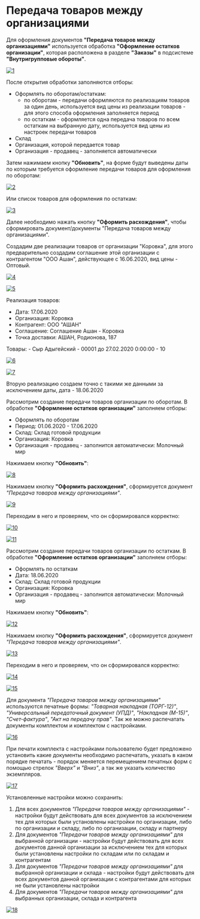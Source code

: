 # Передача товаров между организациями

Для оформления документов **"Передача товаров между организациями"** используется обработка **"Оформление остатков организации"**, которая расположена в разделе **"Заказы"** в подсистеме **"Внутригрупповые обороты"**.

[![1][1]][1]

После открытия обработки заполняются отборы:

- Оформлять по оборотам/остаткам:
    - по оборотам - передачи оформляются по реализациям товаров за один день, используется вид цены из реализации товаров - для этого способа оформления заполняется период
    - по остаткам - оформляется одна передача товаров по всем остаткам на выбранную дату, используется вид цены из настроек передачи товаров
- Склад
- Организация, которой передается товар
- Организация - продавец - заполняется автоматически

Затем нажимаем кнопку **"Обновить"**, на форме будут выведены даты по которым требуется оформление передачи товаров для оформления по оборотам:

[![2][2]][2]

Или список товаров для оформления по остаткам:

[![3][3]][3]

Далее необходимо нажать кнопку **"Оформить расхождения"**, чтобы сформировать документ/документы "Передача товаров между организациями".

Создадим две реализации товаров от организации "Коровка", для этого предварительно создадим соглашение этой организации с контрагентом "ООО Ашан", действующее с 16.06.2020, вид цены - Оптовый.

[![4][4]][4]

[![5][5]][5]

Реализация товаров:

- Дата: 17.06.2020
- Организация: Коровка
- Контрагент: ООО "АШАН"
- Соглашение: Соглашение Ашан - Коровка
- Точка доставки: АШАН, Родионова, 187

Товары: - Сыр Адыгейский - 00001 до 27.02.2020 0:00:00 - 10

[![6][6]][6]

[![7][7]][7]

Вторую реализацию создаем точно с такими же данными за исключением даты, дата - 18.06.2020

Рассмотрим создание передачи товаров организации по оборотам. В обработке **"Оформление остатков организации"** заполняем отборы:

- Оформлять по оборотам
- Период: 01.06.2020 - 17.06.2020
- Склад: Склад готовой продукции
- Организация: Коровка
- Организация - продавец - заполнится автоматически: Молочный мир

Нажимаем кнопку **"Обновить"**:

[![8][8]][8]

Нажимаем кнопку **"Оформить расхождения"**, сформируется документ *"Передача товаров между организациями"*.

[![9][9]][9]

Переходим в него и проверяем, что он сформировался корректно:

[![10][10]][10]

[![11][11]][11]

Рассмотрим создание передачи товаров организации по остаткам. В обработке **"Оформление остатков организации"** заполняем отборы:

- Оформлять по остаткам
- Дата: 18.06.2020
- Склад: Склад готовой продукции
- Организация: Коровка
- Организация - продавец - заполнится автоматически: Молочный мир

Нажимаем кнопку **"Обновить"**:

[![12][12]][12]

Нажимаем кнопку **"Оформить расхождения"**, сформируется документ *"Передача товаров между организациями"*.

[![13][13]][13]

Переходим в него и проверяем, что он сформировался корректно:

[![14][14]][14]

[![15][15]][15]

Для документа *"Передача товаров между организациями"* используются печатные формы: *"Товарная накладная (ТОРГ-12)"*, *"Универсальный передаточный документ (УПД)"*, *"Накладная (М-15)"*,  *"Счет-фактура"*, *"Акт на передачу прав"*. Так же можно распечатать документы комплектом и комплектом с настройками.

[![16][16]][16]

При печати комплекта с настройками пользователю будет предложено установить какие документы необходимо распечатать, указать в каком порядке печатать - порядок меняется перемещением печатных форм с помощью стрелок *"Вверх"* и *"Вниз"*, а так же указать количество экземпляров.

[![17][17]][17]

Установленные настройки можно сохранить:

1.  Для всех документов *"Передачи товаров между организациями"* - настройки будут действовать для всех документов за исключением тех для которых были установлены настройки по организации, либо по организации и складу, либо по организации, складу и партнеру
2. Для документов *"Передачи товаров между организациями"* для выбранной организации - настройки будут действовать для всех документов данной организации за исключением тех для которых были установлены настройки по складам или по складам и контрагентам
3.  Для документов *"Передачи товаров между организациями"* для выбранной организации и склада - настройки будут действовать для всех документов данной организации с контрагентами для которых не были установлены настройки
4.  Для документов *"Передачи товаров между организациями"* для выбранных организации, склада и контрагента

[![18][18]][18]

[1]: TransferOfProductsBetweenOrganizations.assets/1.png
[2]: TransferOfProductsBetweenOrganizations.assets/2.png
[3]: TransferOfProductsBetweenOrganizations.assets/3.png
[4]: TransferOfProductsBetweenOrganizations.assets/4.png
[5]: TransferOfProductsBetweenOrganizations.assets/5.png
[6]: TransferOfProductsBetweenOrganizations.assets/6.png
[7]: TransferOfProductsBetweenOrganizations.assets/7.png
[8]: TransferOfProductsBetweenOrganizations.assets/8.png
[9]: TransferOfProductsBetweenOrganizations.assets/9.png
[10]: TransferOfProductsBetweenOrganizations.assets/10.png
[11]: TransferOfProductsBetweenOrganizations.assets/11.png
[12]: TransferOfProductsBetweenOrganizations.assets/12.png
[13]: TransferOfProductsBetweenOrganizations.assets/13.png
[14]: TransferOfProductsBetweenOrganizations.assets/14.png
[15]: TransferOfProductsBetweenOrganizations.assets/15.png
[16]: TransferOfProductsBetweenOrganizations.assets/16.png
[17]: TransferOfProductsBetweenOrganizations.assets/17.png
[18]: TransferOfProductsBetweenOrganizations.assets/18.png
